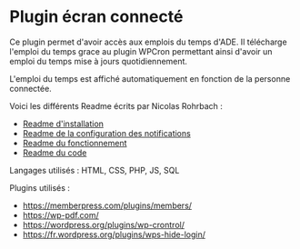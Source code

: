# Plugin écran connecté

Ce plugin permet d'avoir accès aux emplois du temps d'ADE. Il télécharge l'emploi du temps grace au plugin WPCron permettant ainsi d'avoir un emploi du temps mise à jours quotidiennement.

L'emploi du temps est affiché automatiquement en fonction de la personne connectée.

Voici les différents Readme écrits par Nicolas Rohrbach :
- [Readme d'installation](ReadMeInstallationEcran.md)
- [Readme de la configuration des notifications](ReadMeNotifications.md)  
- [Readme du fonctionnement](ReadMeEcranConnecte.md)  
- [Readme du code](ReadMeCodeEcran.md)

Langages utilisés : HTML, CSS, PHP, JS, SQL

Plugins utilisés :
- https://memberpress.com/plugins/members/
- https://wp-pdf.com/
- https://wordpress.org/plugins/wp-crontrol/
- https://fr.wordpress.org/plugins/wps-hide-login/

